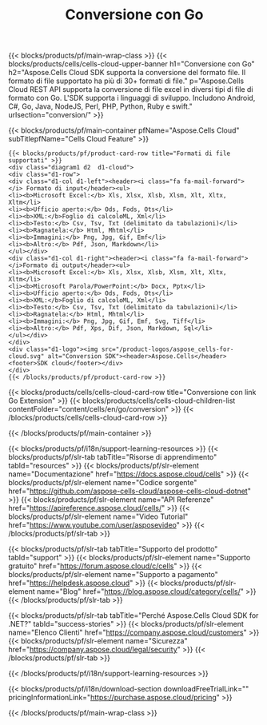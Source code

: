 ﻿---
title:  Conversione con Go
description: Aspose.Cells Cloud REST API supporta la conversione di file excel in diversi tipi di file di formato con Go. L'SDK supporta i linguaggi di sviluppo. Includono Android, C#, Go, Java, NodeJS, Perl, PHP, Python, Ruby e swift.
url: /it/go/conversion/
---
{{< blocks/products/pf/main-wrap-class >}}
{{< blocks/products/cells/cells-cloud-upper-banner h1="Conversione con Go" h2="Aspose.Cells Cloud SDK supporta la conversione del formato file. Il formato di file supportato ha più di 30+ formati di file." p="Aspose.Cells Cloud REST API supporta la conversione di file excel in diversi tipi di file di formato con Go. L\'SDK supporta i linguaggi di sviluppo. Includono Android, C#, Go, Java, NodeJS, Perl, PHP, Python, Ruby e swift." urlsection="conversion/" >}}

{{< blocks/products/pf/main-container pfName="Aspose.Cells Cloud" subTitlepfName="Cells Cloud Feature" >}}

	{{< blocks/products/pf/product-card-row title="Formati di file supportati" >}}
	<div class="diagram1 d2  d1-cloud">
	<div class="d1-row">
	<div class="d1-col d1-left"><header><i class="fa fa-mail-forward"> </i> Formato di input</header><ul>
	<li><b>Microsoft Excel:</b> Xls, Xlsx, Xlsb, Xlsm, Xlt, Xltx, Xltm</li>
	<li><b>Ufficio aperto:</b> Ods, Fods, Ots</li>
	<li><b>XML:</b>Foglio di calcoloML, Xml</li>
	<li><b>Testo:</b> Csv, Tsv, Txt (delimitato da tabulazioni)</li>
	<li><b>Ragnatela:</b> Html, Mhtml</li>
	<li><b>Immagini:</b> Png, Jpg, Gif, Emf</li>
	<li><b>Altro:</b> Pdf, Json, Markdown</li>
	</ul></div>
	<div class="d1-col d1-right"><header><i class="fa fa-mail-forward"> </i>Formato di output</header><ul>
	<li><b>Microsoft Excel:</b> Xls, Xlsx, Xlsb, Xlsm, Xlt, Xltx, Xltm</li>
	<li><b>Microsoft Parola/PowerPoint:</b> Docx, Pptx</li>
	<li><b>Ufficio aperto:</b> Ods, Fods, Ots</li>
	<li><b>XML:</b>Foglio di calcoloML, Xml</li>
	<li><b>Testo:</b> Csv, Tsv, Txt (delimitato da tabulazioni)</li>
	<li><b>Ragnatela:</b> Html, Mhtml</li>
	<li><b>Immagini:</b> Png, Jpg, Gif, Emf, Svg, Tiff</li>
	<li><b>Altro:</b> Pdf, Xps, Dif, Json, Markdown, Sql</li>
	</ul></div>
	</div>
	<div class="d1-logo"><img src="/product-logos/aspose_cells-for-cloud.svg" alt="Conversion SDK"><header>Aspose.Cells</header><footer>SDK cloud</footer></div>
	</div>
	{{< /blocks/products/pf/product-card-row >}}
{{< blocks/products/cells/cells-cloud-card-row title="Conversione con link Go Extension" >}}
{{< blocks/products/cells/cells-cloud-children-list contentFolder="content/cells/en/go/conversion" >}} 
{{< /blocks/products/cells/cells-cloud-card-row >}}


{{< /blocks/products/pf/main-container >}}

{{< blocks/products/pf/i18n/support-learning-resources >}}
{{< blocks/products/pf/slr-tab tabTitle="Risorse di apprendimento" tabId="resources" >}}
{{< blocks/products/pf/slr-element name="Documentazione" href="https://docs.aspose.cloud/cells" >}}
{{< blocks/products/pf/slr-element name="Codice sorgente" href="https://github.com/aspose-cells-cloud/aspose-cells-cloud-dotnet" >}}
{{< blocks/products/pf/slr-element name="API Referenze" href="https://apireference.aspose.cloud/cells/" >}}
{{< blocks/products/pf/slr-element name="Video Tutorial" href="https://www.youtube.com/user/asposevideo" >}}
{{< /blocks/products/pf/slr-tab >}}

{{< blocks/products/pf/slr-tab tabTitle="Supporto del prodotto" tabId="support" >}}
{{< blocks/products/pf/slr-element name="Supporto gratuito" href="https://forum.aspose.cloud/c/cells" >}}
{{< blocks/products/pf/slr-element name="Supporto a pagamento" href="https://helpdesk.aspose.cloud" >}}
{{< blocks/products/pf/slr-element name="Blog" href="https://blog.aspose.cloud/category/cells/" >}}
{{< /blocks/products/pf/slr-tab >}}

{{< blocks/products/pf/slr-tab tabTitle="Perché Aspose.Cells Cloud SDK for .NET?" tabId="success-stories" >}}
{{< blocks/products/pf/slr-element name="Elenco Clienti" href="https://company.aspose.cloud/customers" >}}
{{< blocks/products/pf/slr-element name="Sicurezza" href="https://company.aspose.cloud/legal/security" >}}
{{< /blocks/products/pf/slr-tab >}}

{{< /blocks/products/pf/i18n/support-learning-resources >}}

{{< blocks/products/pf/i18n/download-section downloadFreeTrialLink="" pricingInformationLink="https://purchase.aspose.cloud/pricing" >}}

{{< /blocks/products/pf/main-wrap-class >}}
